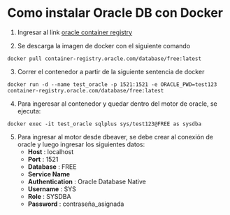 # Como instalar Oracle DB con Docker
1. Ingresar al link [oracle container registry](https://container-registry.oracle.com/ords/f?p=113:4:8511484461581:::4:P4_REPOSITORY,AI_REPOSITORY,AI_REPOSITORY_NAME,P4_REPOSITORY_NAME,P4_EULA_ID,P4_BUSINESS_AREA_ID:1863,1863,Oracle%20Database%20Free,Oracle%20Database%20Free,1,0&cs=34qen2heuraVjrsPI5DC-v8a6cENq6PDzWoZZvONU6NNmRaZFSpyuYY-zQHYRAwkFy68KtuJEju9m1qKzMLLggA)

2. Se descarga la imagen de docker con el siguiente comando
```
docker pull container-registry.oracle.com/database/free:latest
```
3. Correr el contenedor a partir de la siguiente sentencia de docker
```
docker run -d --name test_oracle -p 1521:1521 -e ORACLE_PWD=test123 container-registry.oracle.com/database/free:latest
```

4. Para ingeresar al contenedor y quedar dentro del motor de oracle, se ejecuta:
```
docker exec -it test_oracle sqlplus sys/test123@FREE as sysdba
```

5. Para ingresar al motor desde dbeaver, se debe crear al conexión de oracle y luego ingresar los siguientes datos:
    * **Host** : localhost
    * **Port** : 1521
    * **Database** : FREE
    * **Service Name**
    * **Authentication** : Oracle Database Native
    * **Username** : SYS
    * **Role** : SYSDBA
    * **Password** : contraseña_asignada
    